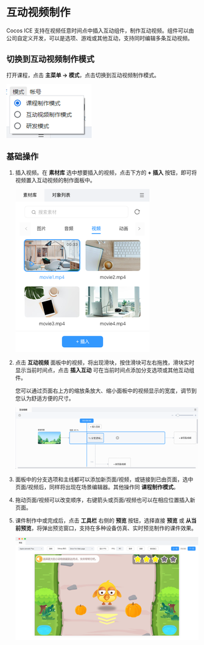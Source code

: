 # 互动视频制作

Cocos ICE 支持在视频任意时间点中插入互动组件，制作互动视频。组件可以由公司自定义开发，可以是选项、游戏或其他互动，支持同时编辑多条互动视频。

## 切换到互动视频制作模式

打开课程，点击 **主菜单 -> 模式**，点击切换到互动视频制作模式。

![模式切换](../img/Mode_switch.png)

## 基础操作

1. 插入视频。在 **素材库** 选中想要插入的视频，点击下方的 **+ 插入** 按钮，即可将视频置入互动视频的制作面板中。

    ![素材库](../img/video_mode_material.png)

2. 点击 **互动视频** 面板中的视频，将出现滑块，按住滑块可左右拖拽，滑块实时显示当前时间点，点击 **插入互动** 可在当前时间点添加分支选项或其他互动组件。

    您可以通过页面右上方的缩放条放大、缩小面板中的视频显示的宽度，调节到您认为舒适方便的尺寸。

    ![制作](../img/video_mode.png)

3. 面板中的分支选项和主线都可以添加新页面/视频，或链接到已由页面，选中页面/视频后，同样将出现在场景编辑器。其他操作同 **课程制作模式**。

4. 拖动页面/视频可以改变顺序，右键箭头或页面/视频也可以在相应位置插入新页面。

5. 课件制作中或完成后，点击 **工具栏** 右侧的 **预览** 按钮，选择直接 **预览** 或 **从当前预览**，将弹出预览窗口，支持在多种设备仿真、实时预览制作的课件效果。

    ![预览](../img/Preview.png)
